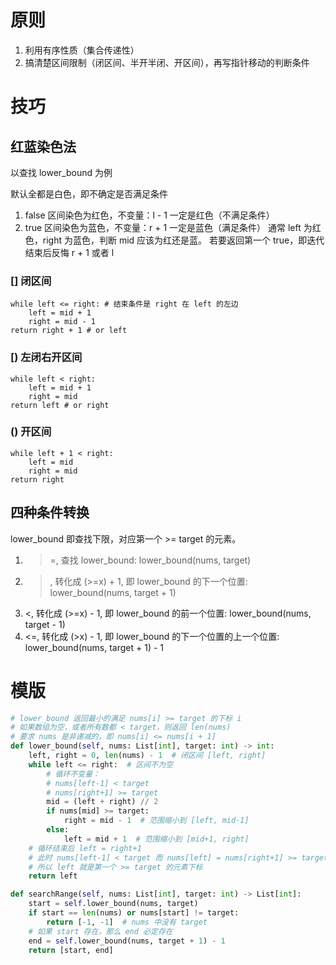 # 原则

1. 利用有序性质（集合传递性）
2. 搞清楚区间限制（闭区间、半开半闭、开区间），再写指针移动的判断条件

# 技巧

## 红蓝染色法

以查找 lower_bound 为例

默认全都是白色，即不确定是否满足条件
1. false 区间染色为红色，不变量：l - 1 一定是红色（不满足条件）
2. true 区间染色为蓝色，不变量：r + 1 一定是蓝色（满足条件）
通常 left 为红色，right 为蓝色，判断 mid 应该为红还是蓝。
若要返回第一个 true，即迭代结束后反悔 r + 1 或者 l

### [] 闭区间

```
while left <= right: # 结束条件是 right 在 left 的左边
    left = mid + 1
    right = mid - 1
return right + 1 # or left
```

### [) 左闭右开区间

```
while left < right:
    left = mid + 1
    right = mid
return left # or right
```

### () 开区间

```
while left + 1 < right:
    left = mid
    right = mid
return right
```

## 四种条件转换

lower_bound 即查找下限，对应第一个 >= target 的元素。

1. >=, 查找 lower_bound: lower_bound(nums, target)
2. >, 转化成 (>=x) + 1, 即 lower_bound 的下一个位置: lower_bound(nums, target + 1)
3. <, 转化成 (>=x) - 1, 即 lower_bound 的前一个位置: lower_bound(nums, target - 1)
4. <=, 转化成 (>x) - 1, 即 lower_bound 的下一个位置的上一个位置: lower_bound(nums, target + 1) - 1

# 模版

```python
# lower_bound 返回最小的满足 nums[i] >= target 的下标 i
# 如果数组为空，或者所有数都 < target，则返回 len(nums)
# 要求 nums 是非递减的，即 nums[i] <= nums[i + 1]
def lower_bound(self, nums: List[int], target: int) -> int:
    left, right = 0, len(nums) - 1  # 闭区间 [left, right]
    while left <= right:  # 区间不为空
        # 循环不变量：
        # nums[left-1] < target
        # nums[right+1] >= target
        mid = (left + right) // 2
        if nums[mid] >= target:
            right = mid - 1  # 范围缩小到 [left, mid-1]
        else:
            left = mid + 1  # 范围缩小到 [mid+1, right]
    # 循环结束后 left = right+1
    # 此时 nums[left-1] < target 而 nums[left] = nums[right+1] >= target
    # 所以 left 就是第一个 >= target 的元素下标
    return left

def searchRange(self, nums: List[int], target: int) -> List[int]:
    start = self.lower_bound(nums, target)
    if start == len(nums) or nums[start] != target:
        return [-1, -1]  # nums 中没有 target
    # 如果 start 存在，那么 end 必定存在
    end = self.lower_bound(nums, target + 1) - 1
    return [start, end]
```
